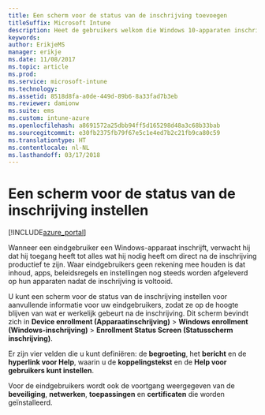 ```yaml
---
title: Een scherm voor de status van de inschrijving toevoegen
titleSuffix: Microsoft Intune
description: Heet de gebruikers welkom die Windows 10-apparaten inschrijven.
keywords: 
author: ErikjeMS
manager: erikje
ms.date: 11/08/2017
ms.topic: article
ms.prod: 
ms.service: microsoft-intune
ms.technology: 
ms.assetid: 8518d8fa-a0de-449d-89b6-8a33fad7b3eb
ms.reviewer: damionw
ms.suite: ems
ms.custom: intune-azure
ms.openlocfilehash: a8691572a25dbb94ff5d165298d48a3c68b33bab
ms.sourcegitcommit: e30fb2375fb79f67e5c1e4ed7b2c21fb9ca80c59
ms.translationtype: HT
ms.contentlocale: nl-NL
ms.lasthandoff: 03/17/2018
---
```

# <a name="set-up-an-enrollment-status-screen"></a>Een scherm voor de status van de inschrijving instellen

[!INCLUDE[azure_portal](./includes/azure_portal.md)]

Wanneer een eindgebruiker een Windows-apparaat inschrijft, verwacht hij dat hij toegang heeft tot alles wat hij nodig heeft om direct na de inschrijving productief te zijn. Waar eindgebruikers geen rekening mee houden is dat inhoud, apps, beleidsregels en instellingen nog steeds worden afgeleverd op hun apparaten nadat de inschrijving is voltooid.

U kunt een scherm voor de status van de inschrijving instellen voor aanvullende informatie voor uw eindgebruikers, zodat ze op de hoogte blijven van wat er werkelijk gebeurt na de inschrijving. Dit scherm bevindt zich in **Device enrollment (Apparaatinschrijving)**  > **Windows enrollment (Windows-inschrijving)** > **Enrollment Status Screen (Statusscherm inschrijving)**.

Er zijn vier velden die u kunt definiëren: de **begroeting**, het **bericht** en de **hyperlink voor Help**, waarin u de **koppelingstekst** en de  **Help voor gebruikers kunt instellen**.

Voor de eindgebruikers wordt ook de voortgang weergegeven van de **beveiliging**, **netwerken**, **toepassingen** en **certificaten** die worden geïnstalleerd.
